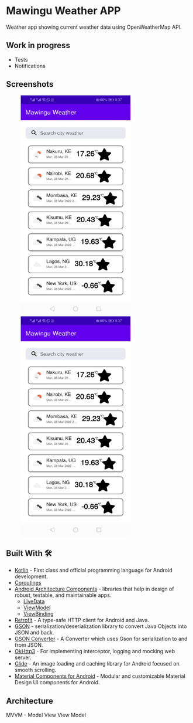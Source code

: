 # Mawingu Weather APP
Weather app showing current weather data using OpenWeatherMap API.  

## Work in progress
 - Tests
 - Notifications

## Screenshots
<img src="https://github.com/Seth-Omari/MawinguWeather/blob/master/Screenshot/screenshot_1.jpeg" height="600" width="300" hspace="40"><img src="https://github.com/Seth-Omari/MawinguWeather/blob/master/Screenshot/screenshot_1.jpeg" height="600" width="300" hspace="40">


## Built With 🛠
- [Kotlin](https://kotlinlang.org/) - First class and official programming language for Android development.
- [Coroutines](https://kotlinlang.org/docs/reference/coroutines-overview.html) 
- [Android Architecture Components](https://developer.android.com/topic/libraries/architecture) - libraries that help in design of robust, testable, and maintainable apps.
  - [LiveData](https://developer.android.com/topic/libraries/architecture/livedata) 
  - [ViewModel](https://developer.android.com/topic/libraries/architecture/viewmodel) 
  - [ViewBinding](https://developer.android.com/topic/libraries/view-binding) 
- [Retrofit](https://square.github.io/retrofit/) - A type-safe HTTP client for Android and Java.
- [GSON](https://github.com/google/gson) - serialization/deserialization library to convert Java Objects into JSON and back.
- [GSON Converter](https://github.com/square/retrofit/tree/master/retrofit-converters/gson) - A Converter which uses Gson for serialization to and from JSON.
- [OkHttp3](https://github.com/square/okhttp) -  For implementing interceptor, logging and mocking web server.
- [Glide](https://github.com/bumptech/glide) - An image loading and caching library for Android focused on smooth scrolling.
- [Material Components for Android](https://github.com/material-components/material-components-android) - Modular and customizable Material Design UI components for Android.


## Architecture
MVVM - Model View View Model

